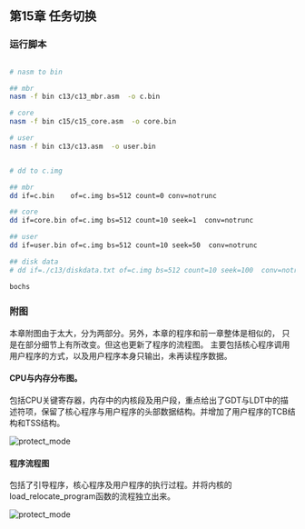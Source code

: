 
## 第15章 任务切换

### 运行脚本

```bash

# nasm to bin

## mbr
nasm -f bin c13/c13_mbr.asm  -o c.bin

# core
nasm -f bin c15/c15_core.asm  -o core.bin

# user
nasm -f bin c13/c13.asm  -o user.bin


# dd to c.img

## mbr
dd if=c.bin    of=c.img bs=512 count=0 conv=notrunc

## core
dd if=core.bin of=c.img bs=512 count=10 seek=1  conv=notrunc

## user
dd if=user.bin of=c.img bs=512 count=10 seek=50  conv=notrunc

## disk data
# dd if=./c13/diskdata.txt of=c.img bs=512 count=10 seek=100  conv=notrunc

bochs

```


### 附图

本章附图由于太大，分为两部分。另外，本章的程序和前一章整体是相似的，
只是在部分细节上有所改变。但这也更新了程序的流程图。
主要包括核心程序调用用户程序的方式，以及用户程序本身只输出，未再读程序数据。

#### CPU与内存分布图。

包括CPU关键寄存器，内存中的内核段及用户段，重点给出了GDT与LDT中的描述符项，保留了核心程序与用户程序的头部数据结构。并增加了用户程序的TCB结构和TSS结构。

![protect_mode](https://github.com/jungle85gopy/x86asm/blob/master/c15/c15_1.png)

#### 程序流程图

包括了引导程序，核心程序及用户程序的执行过程。并将内核的load_relocate_program函数的流程独立出来。

![protect_mode](https://github.com/jungle85gopy/x86asm/blob/master/c15/c15_2.png)

